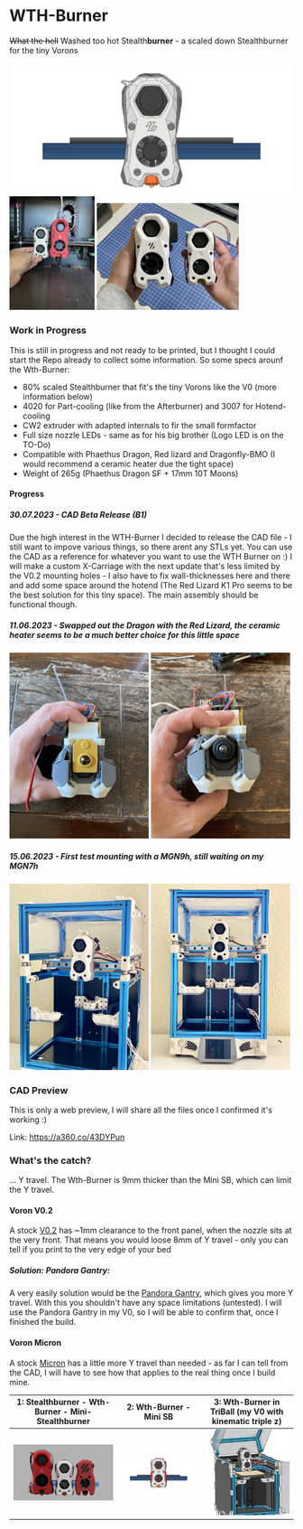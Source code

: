 # WTH-Burner
~~What the hell~~ Washed too hot Stealth**burner** - a scaled down Stealthburner for the tiny Vorons

![](pictures/WTH_Burner.png)
 <img src="pictures/V24.jpg" width="30%"/>  <img src="pictures/print.jpg" width="50%"/>

### Work in Progress

This is still in progress and not ready to be printed, but I thought I could start the Repo already to collect some information. So some specs arounf the Wth-Burner:

- 80% scaled Stealthburner that fit's the tiny Vorons like the V0 (more information below)
- 4020 for Part-cooling (like from the Afterburner) and 3007 for Hotend-cooling
- CW2 extruder with adapted internals to fir the small formfactor
- Full size nozzle LEDs - same as for his big brother (Logo LED is on the TO-Do)
- Compatible with Phaethus Dragon, Red lizard and Dragonfly-BMO (I would recommend a ceramic heater due the tight space)
- Weight of 265g (Phaethus Dragon SF + 17mm 10T Moons)  


#### Progress

##### 30.07.2023 - CAD Beta Release (B1)

Due the high interest in the WTH-Burner I decided to release the CAD file - I still want to impove various things, so there arent any STLs yet. You can use the CAD as a reference for whatever you want to use the WTH Burner on :) I will make a custom X-Carriage with the next update that's less limited by the V0.2 mounting holes - I also have to fix wall-thicknesses here and there and add some space around the hotend (The Red Lizard K1 Pro seems to be the best solution for this tiny space). The main assembly should be functional though.

##### 11.06.2023 - Swapped out the Dragon with the Red Lizard, the ceramic heater seems to be a much better choice for this little space
 <img src="pictures/IMG_2882.jpg" width="49%"/>  <img src="pictures/IMG_2883.jpg" width="49%"/>

##### 15.06.2023 - First test mounting with a MGN9h, still waiting on my MGN7h
 <img src="pictures/IMG_2895.jpg" width="49%"/>  <img src="pictures/IMG_2907.jpg" width="49%"/>

### CAD Preview

This is only a web preview, I will share all the files once I confirmed it's working :)

Link: https://a360.co/43DYPun


### What's the catch?

... Y travel. The Wth-Burner is 9mm thicker than the Mini SB, which can limit the Y travel.

#### Voron V0.2

A stock [V0.2](https://github.com/VoronDesign/Voron-0) has ~1mm clearance to the front panel, when the nozzle sits at the very front. That means you would loose 8mm of Y travel - only you can tell if you print to the very edge of your bed

##### Solution: Pandora Gantry:

A very easily solution would be the [Pandora Gantry](https://github.com/MasturMynd/Pandora), which gives you more Y travel. With this you shouldn't have any space limitations (untested). I will use the Pandora Gantry in my V0, so I will be able to confirm that, once I finished the build.

#### Voron Micron

A stock [Micron](https://github.com/PrintersForAnts/Micron) has a little more Y travel than needed - as far I can tell from the CAD, I will have to see how that applies to the real thing once I build mine.


1: Stealthburner - Wth-Burner - Mini-Stealthburner |  2: Wth-Burner - Mini SB |  3: Wth-Burner in TriBall (my V0 with kinematic triple z)
:-------------------------:|:-------------------------:|:-------------------------:
![](pictures/Render.PNG)  |  ![](pictures/comp_mini.png)  |  ![](pictures/WTHBurner_TriBall.png)
